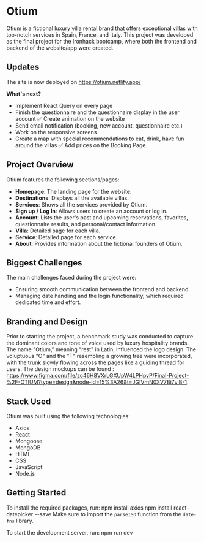 # Otium

Otium is a fictional luxury villa rental brand that offers exceptional villas with top-notch services in Spain, France, and Italy. This project was developed as the final project for the Ironhack bootcamp, where both the frontend and backend of the website/app were created.

## Updates

The site is now deployed on https://otium.netlify.app/

**What's next?**
- Implement React Query on every page
- Finish the questionnaire and the questionnaire display in the user account
✅ Create animation on the website
- Send email notification (booking, new account, questionnaire etc.)
- Work on the responsive screens
- Create a map with special recommendations to eat, drink, have fun around the villas
✅ Add prices on the Booking Page


## Project Overview

Otium features the following sections/pages:

- **Homepage**: The landing page for the website.
- **Destinations**: Displays all the available villas.
- **Services**: Shows all the services provided by Otium.
- **Sign up / Log In**: Allows users to create an account or log in.
- **Account**: Lists the user's past and upcoming reservations, favorites, questionnaire results, and personal/contact information.
- **Villa**: Detailed page for each villa.
- **Service**: Detailed page for each service.
- **About**: Provides information about the fictional founders of Otium.

## Biggest Challenges

The main challenges faced during the project were:

- Ensuring smooth communication between the frontend and backend.
- Managing date handling and the login functionality, which required dedicated time and effort.

## Branding and Design

Prior to starting the project, a benchmark study was conducted to capture the dominant colors and tone of voice used by luxury hospitality brands. The name "Otium," meaning "rest" in Latin, influenced the logo design. The voluptuous "O" and the "T" resembling a growing tree were incorporated, with the trunk slowly flowing across the pages like a guiding thread for users. The design mockups can be found : https://www.figma.com/file/zc46H8VXrLGXUpW4LPHpvP/Final-Project-%2F-OTIUM?type=design&node-id=15%3A26&t=JGIVmN0XV7Bi7viB-1.

## Stack Used

Otium was built using the following technologies:

- Axios
- React
- Mongoose
- MongoDB
- HTML
- CSS
- JavaScript
- Node.js

## Getting Started

To install the required packages, run:
npm install axios
npm install react-datepicker --save
Make sure to import the `parseISO` function from the `date-fns` library.

To start the development server, run:
npm run dev


